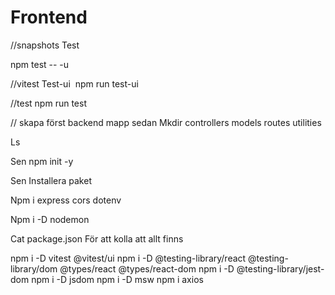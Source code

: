 # Frontend

//snapshots Test

npm test -- -u

//vitest
Test-ui  npm run test-ui

//test
npm run test

// skapa först backend mapp sedan
Mkdir controllers models routes utilities

Ls

Sen
npm init -y

Sen
Installera paket

Npm i express cors dotenv

Npm i -D nodemon

Cat package.json
För att kolla att allt finns

npm i -D vitest @vitest/ui
npm i -D @testing-library/react @testing-library/dom @types/react @types/react-dom
npm i -D @testing-library/jest-dom
npm i -D jsdom
npm i -D msw
npm i axios
